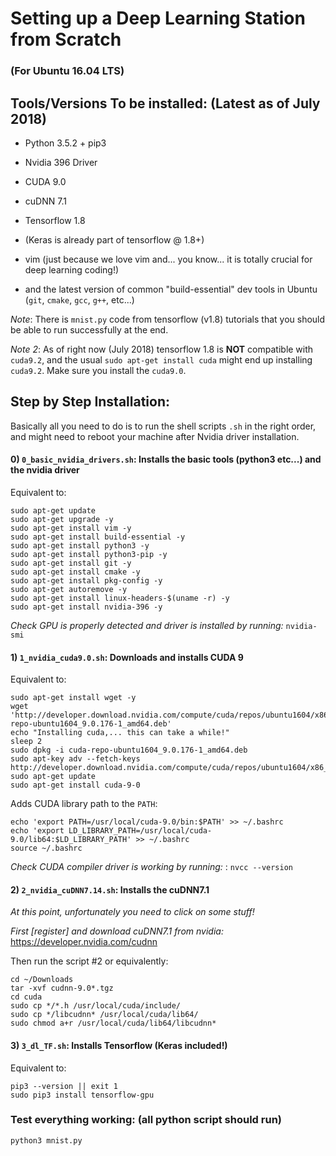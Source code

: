 Setting up a Deep Learning Station from Scratch
================================================

### (For Ubuntu 16.04 LTS)

Tools/Versions To be installed: (Latest as of July 2018)
--------------------------------------------------------

- Python 3.5.2 + pip3
- Nvidia 396 Driver
- CUDA 9.0
- cuDNN 7.1
- Tensorflow 1.8
- (Keras is already part of tensorflow @ 1.8+)
- vim (just because we love vim and... you know... it is totally crucial for deep learning coding!)

- and the latest version of common "build-essential" dev tools in Ubuntu
(`git`, `cmake`, `gcc`, `g++`, etc...)


*Note*: There is `mnist.py` code from tensorflow (v1.8) tutorials that you should be able to run successfully at the end.

*Note 2*: As of right now (July 2018) tensorflow 1.8 is **NOT** compatible with `cuda9.2`, and the
usual `sudo apt-get install cuda` might end up installing `cuda9.2`. Make sure you install the `cuda9.0`.


Step by Step Installation:
-------------------------
Basically all you need to do is to run the shell scripts `.sh` in the right order, and might
need to reboot your machine after Nvidia driver installation.

#### 0) `0_basic_nvidia_drivers.sh`: Installs the basic tools (python3 etc...) and the nvidia driver

Equivalent to:

```shell
sudo apt-get update
sudo apt-get upgrade -y
sudo apt-get install vim -y
sudo apt-get install build-essential -y
sudo apt-get install python3 -y
sudo apt-get install python3-pip -y
sudo apt-get install git -y
sudo apt-get install cmake -y
sudo apt-get install pkg-config -y
sudo apt-get autoremove -y
sudo apt-get install linux-headers-$(uname -r) -y
sudo apt-get install nvidia-396 -y
```

*Check GPU is properly detected and driver is installed by running:* `nvidia-smi`

#### 1) `1_nvidia_cuda9.0.sh`: Downloads and installs CUDA 9

Equivalent to:

```shell
sudo apt-get install wget -y
wget 'http://developer.download.nvidia.com/compute/cuda/repos/ubuntu1604/x86_64/cuda-repo-ubuntu1604_9.0.176-1_amd64.deb'
echo "Installing cuda,... this can take a while!"
sleep 2
sudo dpkg -i cuda-repo-ubuntu1604_9.0.176-1_amd64.deb
sudo apt-key adv --fetch-keys http://developer.download.nvidia.com/compute/cuda/repos/ubuntu1604/x86_64/7fa2af80.pub
sudo apt-get update
sudo apt-get install cuda-9-0
```

Adds CUDA library path to the `PATH`:

```shell
echo 'export PATH=/usr/local/cuda-9.0/bin:$PATH' >> ~/.bashrc
echo 'export LD_LIBRARY_PATH=/usr/local/cuda-9.0/lib64:$LD_LIBRARY_PATH' >> ~/.bashrc
source ~/.bashrc
```

*Check CUDA compiler driver is working by running:* : `nvcc --version`


#### 2) `2_nvidia_cuDNN7.14.sh`: Installs the cuDNN7.1

*At this point, unfortunately you need to click on some stuff!*

*First [register] and download cuDNN7.1 from nvidia:* <https://developer.nvidia.com/cudnn>

Then run the script #2 or equivalently:
```shell
cd ~/Downloads
tar -xvf cudnn-9.0*.tgz
cd cuda
sudo cp */*.h /usr/local/cuda/include/
sudo cp */libcudnn* /usr/local/cuda/lib64/
sudo chmod a+r /usr/local/cuda/lib64/libcudnn*
```

#### 3) `3_dl_TF.sh`: Installs Tensorflow (Keras included!)

Equivalent to:

```shell
pip3 --version || exit 1
sudo pip3 install tensorflow-gpu
```
### Test everything working: (all python script should run)


```shell
python3 mnist.py
```
